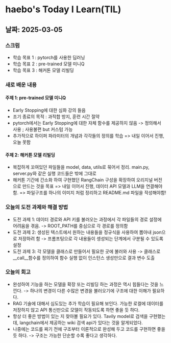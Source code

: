 # haebo's Today I Learn(TIL)

## 날짜: 2025-03-05

### 스크럼
- 학습 목표 1 : pytorch를 사용한 딥러닝 
- 학습 목표 2 : pre-trained 모델 미니Q
- 학습 목표 3 : 해커톤 모델 리빌딩

### 새로 배운 내용
#### 주제 1: pre-trained 모델 미니Q
- Early Stopping에 대한 심화 강의 들음
- 조기 종료의 목적 : 과적합 방지, 훈련 시간 절약
- pytorch에서는 Early Stopping에 대한 자체 함수를 제공하지 않음 
-> 정의해서 사용 ; 사용불편 but 커스텀 가능
- 추가적으로 하이퍼 파라미터의 개념과 각각들의 정의를 학습
=> 내일 이어서 진행, 오늘 못함

#### 주제 2: 해커톤 모델 리빌딩
- 복잡하게 꼬여있던 파일들을 model, data, utils로 묶어서 정리. main.py, server.py와 같은 실행 코드들은 밖에 그대로
- 해커톤 기간에 간소화 하여 구현했던 RangChain 구성을 확장하여 오리지널 버전으로 만드는 것을 목표
=> 내일 이어서 진행, 데이터 API 모델과 LLM을 연결해야함.
=> 파일구조를 하나의 이미지 처럼 정리하고 README.md 파일을 작성해야함!

### 오늘의 도전 과제와 해결 방법
- 도전 과제 1: 데이터 경로와 API 키를 불러오는 과정에서 각 파일들의 경로 설정에 어려움을 겪음. -> ROOT_PATH를 중심으로 각 경로를 정의함
- 도전 과제 2: 생성된 텍스트에서 원하는 내용들을 정규식을 사용하여 뽑아내 json으로 저장하려 함 -> 프롬프팅으로 각 내용들이 셍성되는 단계에서 구분될 수 있도록 설정
- 도전 과제 3: 각 모델을 클래스로 만들어서 필요한 곳에 불러와 사용 -> 클래스로 __call__함수를 정의하여 함수 실행 없이 인스턴스 생성만으로 결과 변수 도출

### 오늘의 회고
- 완성하여 기능을 하는 모델을 확장 또는 리빌딩 하는 과정은 역시 힘들다는 것을 느낀다. -> 하나의 변경이 다른 수많은 변경을 불러오기에 구조에 대한 이해가 필요하다. 
- RAG 기술에 대해서 심도있는 추가 학습이 필요해 보인다. 가능한 로컬에 데이터를 저장하지 않고 API 통신만으로 모델이 작동되도록 하면 좋을 듯 하다. 
- 항상 더 좋은 방법이 있는 지 찾아볼 필요가 있다. Tavily model로 검색을 구현했는데, langchain에서 제공하는 wiki 검색 api가 있다는 것을 알게되었다. 
- 나중에는 코드를 짜기 전에 구조부터 이론적으로 완성해 두고 코드를 구현하면 좋을 듯 하다. -> 구조는 가능한 단순할 수록 좋다고 생각하다. 